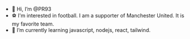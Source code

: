 - 👋 Hi, I’m @PR93
- :soccer: I'm interested in football. I am a supporter of Manchester United. It is my favorite team.
- 🌱 I’m currently learning javascript, nodejs, react, tailwind.
